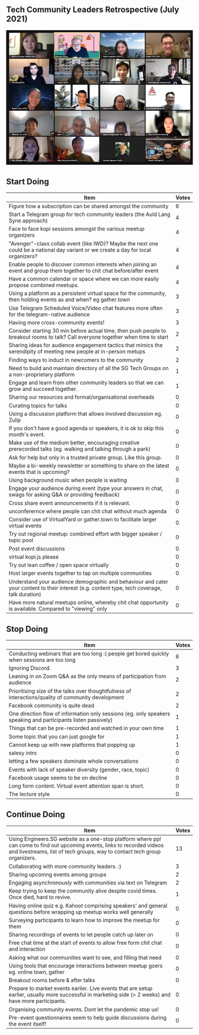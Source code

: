 ## Tech Community Leaders Retrospective (July 2021)

![Grpup Photo](./group_photo_20210719.jpg)

## Start Doing

Item | Votes
---- | -----
Figure how a subscription can be shared amongst the community | 6
Start a Telegram group for tech community leaders (the Auld Lang Syne approach) | 4
Face to face kopi sessions amongst the various meetup organizers | 4
"Avenger"-class collab event (like IWD)? Maybe the next one could be a national day variant or we create a day for local organizers? | 4
Enable people to discover common interests when joining an event and group them together to chit chat before/after event | 4
Have a common calendar or space where we can more easily propose combined meetups. | 4
Using a platform as a persistent virtual space for the community, then holding events as and when? eg gather.town | 3
Use Telegram Scheduled Voice/Video chat features more often for the telegram-native audience | 3
Having more cross-community events! | 3
Consider starting 30 min before actual time, then push people to breakout rooms to talk? Call everyone together when time to start | 2
Sharing ideas for audience engagement tactics that mimics the serendipity of meeting new people at in-person metups | 2
Finding ways to induct in newcomers to the community | 2
Need to build and maintain directory of all the SG Tech Groups on a non-proprietary  platform | 1
Engage and learn from other community leaders so that we can grow and succeed together. | 1
Sharing our resources and format/organisational overheads | 0
Curating topics for talks | 0
Using a discussion platform that allows involved discussion eg. Zulip | 0
If you don't have a good agenda or speakers, it is ok to skip this month's event. | 0
Make use of the medium better, encouraging creative prerecorded talks (eg. walking and talking through a park) | 0
Ask for help but only in a trusted private group. Like this group. | 0
Maybe a bi-weekly newsletter or something to share on the latest events that is upcoming? | 0
Using background music when people is waiting | 0
Engage your audience during event (type your answers in chat, swags for asking Q&A or providing feedback) | 0
Cross share event announcements if it is relevant. | 0
unconferernce where people can chit chat without much agenda | 0
Consider use of VirtualYard or gather.town to facilitate larger virtual events | 0
Try out regional meetup: combined effort with bigger speaker / topic pool | 0
Post event discussions | 0
virtual kopi.js please | 0
Try out lean coffee / open space virtually | 0
Host larger events together to tap on multiple communities | 0
Understand your audience demographic and behaviour and cater your content to their interest (e.g. content type, tech coverage, talk duration) | 0
Have more natural meetups online, whereby chit chat opportunity is available. Compared to "viewing" only | 0

## Stop Doing

Item | Votes
---- | -----
Conducting webinars that are too long :( people get bored quickly when sessions are too long | 6
Ignoring Discord. | 3
Leaning in on Zoom Q&A as the only means of participation from audience | 2
Prioritising size of the talks over thoughtfulness of interactions/quality of community development | 2
Facebook community is quite dead | 2
One direction flow of information only sessions (eg. only speakers speaking and participants listen passively) | 1
Things that can be pre-recorded and watched in your own time | 1
Some topic that you can just google for | 1
Cannot keep up with new platforms that popping up | 1
salesy intro | 0
letting a few speakers dominate whole conversations | 0
Events with lack of speaker diversity (gender, race, topic) | 0
Facebook usage seems to be on decline | 0
Long form content. Virtual event attention span is short. | 0
The lecture style | 0

## Continue Doing

Item | Votes
---- | -----
Using Engineers.SG website as a one-stop platform where ppl can come to find out upcoming events, links to recorded videos and livestreams, list of tech groups, way to contact tech group organizers. | 13
Collaborating with more community leaders. :) | 3
Sharing upcomng events among groups | 2
Engaging asynchronously with communities via text on Telegram | 2
Keep trying to keep the community alive despite covid times. Once died, hard to revive. | 1
Having online quiz e.g. Kahoot comprising speakers' and general questions before wrapping up meetup works well generally | 0
Surveying participants to learn how to improve the meetup for them | 0
Sharing recordings of events to let people catch up later on | 0
Free chat time at the start of events to allow free form chit chat and interaction | 0
Asking what our communities want to see, and filling that need | 0
Using tools that encourage interactions between meetup goers eg. online town, gather | 0
Breakout rooms before & after talks | 0
Prepare to market events earlier. Live events that are setup earlier, usually more successful in marketing side (> 2 weeks) and have more participants. | 0
Organising community events. Dont let the pandemic stop us! | 0
Pre-event questionnaires seem to help guide discussions during the event itself! | 0
